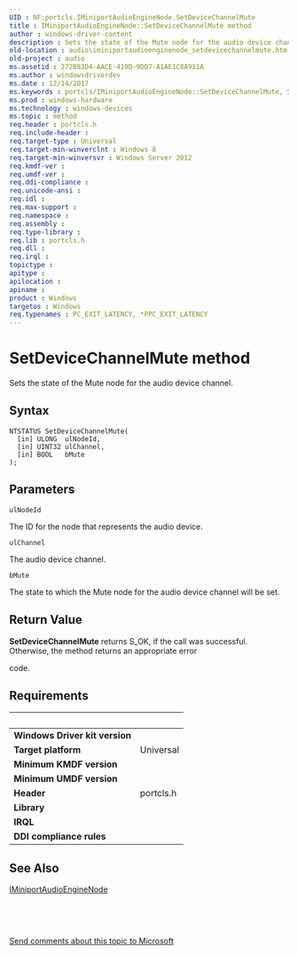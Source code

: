 ```yaml
---
UID : NF:portcls.IMiniportAudioEngineNode.SetDeviceChannelMute
title : IMiniportAudioEngineNode::SetDeviceChannelMute method
author : windows-driver-content
description : Sets the state of the Mute node for the audio device channel.
old-location : audio\iminiportaudioenginenode_setdevicechannelmute.htm
old-project : audio
ms.assetid : 272B83D4-AACE-419D-9DD7-A1AE1C8A931A
ms.author : windowsdriverdev
ms.date : 12/14/2017
ms.keywords : portcls/IMiniportAudioEngineNode::SetDeviceChannelMute, SetDeviceChannelMute method [Audio Devices], IMiniportAudioEngineNode interface, SetDeviceChannelMute method [Audio Devices], SetDeviceChannelMute, IMiniportAudioEngineNode, IMiniportAudioEngineNode interface [Audio Devices], SetDeviceChannelMute method, IMiniportAudioEngineNode::SetDeviceChannelMute, audio.iminiportaudioenginenode_setdevicechannelmute
ms.prod : windows-hardware
ms.technology : windows-devices
ms.topic : method
req.header : portcls.h
req.include-header : 
req.target-type : Universal
req.target-min-winverclnt : Windows 8
req.target-min-winversvr : Windows Server 2012
req.kmdf-ver : 
req.umdf-ver : 
req.ddi-compliance : 
req.unicode-ansi : 
req.idl : 
req.max-support : 
req.namespace : 
req.assembly : 
req.type-library : 
req.lib : portcls.h
req.dll : 
req.irql : 
topictype : 
apitype : 
apilocation : 
apiname : 
product : Windows
targetos : Windows
req.typenames : PC_EXIT_LATENCY, *PPC_EXIT_LATENCY
---
```



# SetDeviceChannelMute method
Sets the state of the Mute node for the audio device channel.

## Syntax

````
NTSTATUS SetDeviceChannelMute(
  [in] ULONG  ulNodeId,
  [in] UINT32 ulChannel,
  [in] BOOL   bMute
);
````

## Parameters

`ulNodeId`

The ID for the node that represents the audio device.

`ulChannel`

The audio device channel.

`bMute`

The state to which the Mute node for the audio device channel will be set.


## Return Value

<b>SetDeviceChannelMute</b> returns S_OK, if the call was successful. Otherwise, the method returns an appropriate error 

code.


## Requirements
| &nbsp; | &nbsp; |
| ---- |:---- |
| **Windows Driver kit version** |  |
| **Target platform** | Universal |
| **Minimum KMDF version** |  |
| **Minimum UMDF version** |  |
| **Header** | portcls.h |
| **Library** |  |
| **IRQL** |  |
| **DDI compliance rules** |  |

## See Also

<a href="..\portcls\nn-portcls-iminiportaudioenginenode.md">IMiniportAudioEngineNode</a>

 

 

<a href="mailto:wsddocfb@microsoft.com?subject=Documentation%20feedback [audio\audio]:%20IMiniportAudioEngineNode::SetDeviceChannelMute method%20 RELEASE:%20(12/14/2017)&amp;body=%0A%0APRIVACY STATEMENT%0A%0AWe use your feedback to improve the documentation. We don't use your email address for any other purpose, and we'll remove your email address from our system after the issue that you're reporting is fixed. While we're working to fix this issue, we might send you an email message to ask for more info. Later, we might also send you an email message to let you know that we've addressed your feedback.%0A%0AFor more info about Microsoft's privacy policy, see http://privacy.microsoft.com/en-us/default.aspx." title="Send comments about this topic to Microsoft">Send comments about this topic to Microsoft</a>